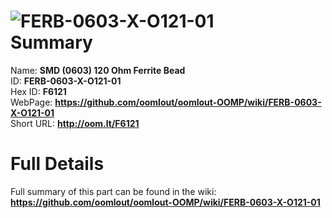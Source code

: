 
![FERB-0603-X-O121-01](https://github.com/oomlout/oomlout-OOMP/blob/master/parts/FERB-0603-X-O121-01/FERB-0603-X-O121-01_420.jpg)   
Summary
=================
  
Name: __SMD (0603) 120 Ohm Ferrite Bead__    
ID: __FERB-0603-X-O121-01__   
Hex ID: __F6121__   
WebPage: __https://github.com/oomlout/oomlout-OOMP/wiki/FERB-0603-X-O121-01__   
Short URL: __http://oom.lt/F6121__   

Full Details
==========================
Full summary of this part can be found in the wiki:   
__https://github.com/oomlout/oomlout-OOMP/wiki/FERB-0603-X-O121-01__    

